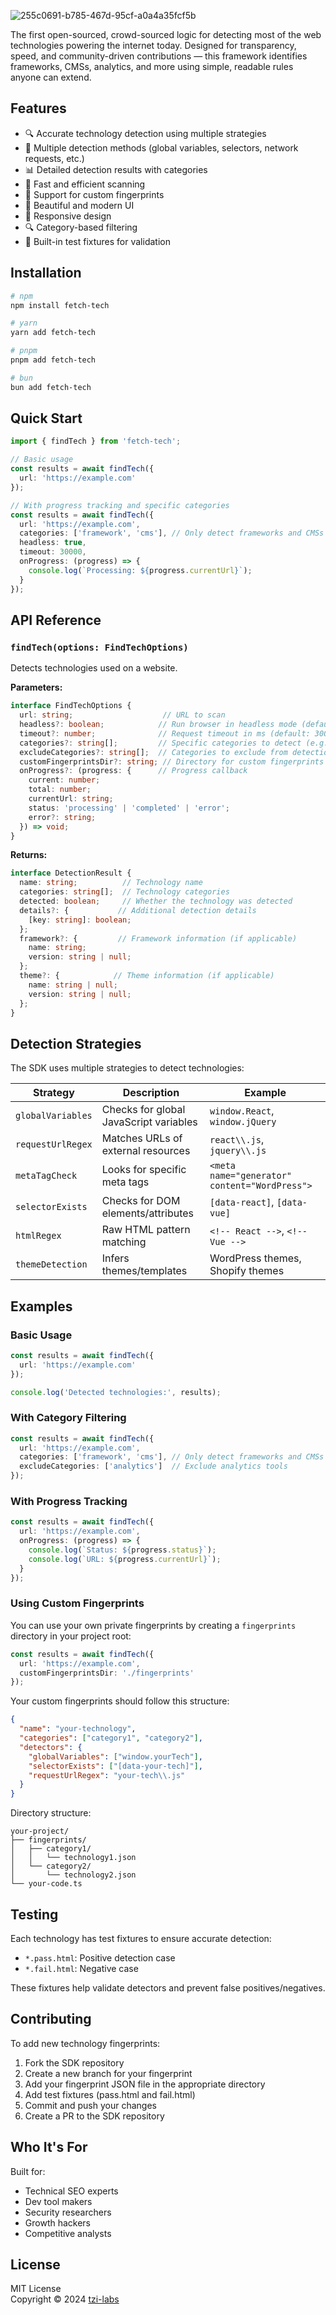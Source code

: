 ![255c0691-b785-467d-95cf-a0a4a35fcf5b](https://github.com/user-attachments/assets/7c804d73-d067-4f04-b439-78ecaa0eefb6)

The first open-sourced, crowd-sourced logic for detecting most of the web technologies powering the internet today.
Designed for transparency, speed, and community-driven contributions — this framework identifies frameworks, CMSs, analytics, and more using simple, readable rules anyone can extend.

## Features

- 🔍 Accurate technology detection using multiple strategies
- 🎯 Multiple detection methods (global variables, selectors, network requests, etc.)
- 📊 Detailed detection results with categories
- 🚀 Fast and efficient scanning
- 🔄 Support for custom fingerprints
- 🎨 Beautiful and modern UI
- 📱 Responsive design
- 🔍 Category-based filtering
- 🧪 Built-in test fixtures for validation

## Installation

```sh
# npm
npm install fetch-tech

# yarn
yarn add fetch-tech

# pnpm
pnpm add fetch-tech

# bun
bun add fetch-tech
```

## Quick Start

```ts
import { findTech } from 'fetch-tech';

// Basic usage
const results = await findTech({
  url: 'https://example.com'
});

// With progress tracking and specific categories
const results = await findTech({
  url: 'https://example.com',
  categories: ['framework', 'cms'], // Only detect frameworks and CMSs
  headless: true,
  timeout: 30000,
  onProgress: (progress) => {
    console.log(`Processing: ${progress.currentUrl}`);
  }
});
```

## API Reference

### `findTech(options: FindTechOptions)`

Detects technologies used on a website.

**Parameters:**
```ts
interface FindTechOptions {
  url: string;                    // URL to scan
  headless?: boolean;            // Run browser in headless mode (default: true)
  timeout?: number;              // Request timeout in ms (default: 30000)
  categories?: string[];         // Specific categories to detect (e.g., ['framework', 'cms'])
  excludeCategories?: string[];  // Categories to exclude from detection
  customFingerprintsDir?: string; // Directory for custom fingerprints
  onProgress?: (progress: {      // Progress callback
    current: number;
    total: number;
    currentUrl: string;
    status: 'processing' | 'completed' | 'error';
    error?: string;
  }) => void;
}
```

**Returns:**
```ts
interface DetectionResult {
  name: string;          // Technology name
  categories: string[];  // Technology categories
  detected: boolean;     // Whether the technology was detected
  details?: {           // Additional detection details
    [key: string]: boolean;
  };
  framework?: {         // Framework information (if applicable)
    name: string;
    version: string | null;
  };
  theme?: {            // Theme information (if applicable)
    name: string | null;
    version: string | null;
  };
}
```

## Detection Strategies

The SDK uses multiple strategies to detect technologies:

| Strategy | Description | Example |
|----------|-------------|---------|
| `globalVariables` | Checks for global JavaScript variables | `window.React`, `window.jQuery` |
| `requestUrlRegex` | Matches URLs of external resources | `react\\.js`, `jquery\\.js` |
| `metaTagCheck` | Looks for specific meta tags | `<meta name="generator" content="WordPress">` |
| `selectorExists` | Checks for DOM elements/attributes | `[data-react]`, `[data-vue]` |
| `htmlRegex` | Raw HTML pattern matching | `<!-- React -->`, `<!-- Vue -->` |
| `themeDetection` | Infers themes/templates | WordPress themes, Shopify themes |

## Examples

### Basic Usage
```ts
const results = await findTech({
  url: 'https://example.com'
});

console.log('Detected technologies:', results);
```

### With Category Filtering
```ts
const results = await findTech({
  url: 'https://example.com',
  categories: ['framework', 'cms'], // Only detect frameworks and CMSs
  excludeCategories: ['analytics']  // Exclude analytics tools
});
```

### With Progress Tracking
```ts
const results = await findTech({
  url: 'https://example.com',
  onProgress: (progress) => {
    console.log(`Status: ${progress.status}`);
    console.log(`URL: ${progress.currentUrl}`);
  }
});
```

### Using Custom Fingerprints

You can use your own private fingerprints by creating a `fingerprints` directory in your project root:

```ts
const results = await findTech({
  url: 'https://example.com',
  customFingerprintsDir: './fingerprints'
});
```

Your custom fingerprints should follow this structure:
```json
{
  "name": "your-technology",
  "categories": ["category1", "category2"],
  "detectors": {
    "globalVariables": ["window.yourTech"],
    "selectorExists": ["[data-your-tech]"],
    "requestUrlRegex": "your-tech\\.js"
  }
}
```

Directory structure:
```
your-project/
├── fingerprints/
│   ├── category1/
│   │   └── technology1.json
│   └── category2/
│       └── technology2.json
└── your-code.ts
```

## Testing

Each technology has test fixtures to ensure accurate detection:

- `*.pass.html`: Positive detection case
- `*.fail.html`: Negative case

These fixtures help validate detectors and prevent false positives/negatives.

## Contributing

To add new technology fingerprints:

1. Fork the SDK repository
2. Create a new branch for your fingerprint
3. Add your fingerprint JSON file in the appropriate directory
4. Add test fixtures (pass.html and fail.html)
5. Commit and push your changes
6. Create a PR to the SDK repository

## Who It's For

Built for:
- Technical SEO experts
- Dev tool makers
- Security researchers
- Growth hackers
- Competitive analysts

## License

MIT License  
Copyright © 2024 [tzi-labs](https://github.com/tzi-labs) 

